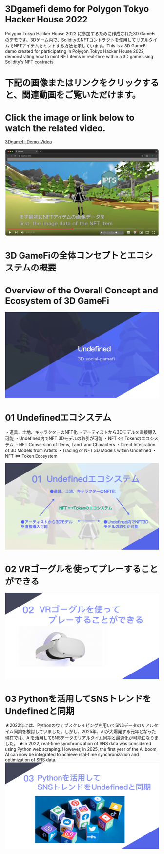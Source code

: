 # 3Dgamefi demo for Polygon Tokyo Hacker House 2022
Polygon Tokyo Hacker House 2022 に参加するために作成された3D GameFiのデモです。3Dゲーム内で、SolidityのNFTコントラクトを使用してリアルタイムでNFTアイテムをミントする方法を示しています。This is a 3D GameFi demo created for participating in Polygon Tokyo Hacker House 2022, demonstrating how to mint NFT items in real-time within a 3D game using Solidity's NFT contracts.

# 下記の画像またはリンクをクリックすると、関連動画をご覧いただけます。
# Click the image or link below to watch the related video.
[3Dgamefi-Demo-Video](https://www.youtube.com/watch?v=ekYpRv584j4)

[![Watch Video](assets/UndefinedPage.png)](https://www.youtube.com/watch?v=ekYpRv584j4)


# 3D GameFiの全体コンセプトとエコシステムの概要
# Overview of the Overall Concept and Ecosystem of 3D GameFi
![Image](assets/PPTPage1.png "PPTPage1")

# 01 Undefinedエコシステム
・道具、土地、キャラクターのNFT化
・アーティストから3Dモデルを直接導入可能
・Undefined内でNFT 3Dモデルの取引が可能
・NFT ⇔ Tokenのエコシステム 
・NFT Conversion of Items, Land, and Characters
・Direct Integration of 3D Models from Artists
・Trading of NFT 3D Models within Undefined
・NFT ⇔ Token Ecosystem

![Image](assets/PPTPage2.png "PPTPage2")

# 02 VRゴーグルを使ってプレーすることができる
![Image](assets/PPTPage3.png "PPTPage3")

# 03 Pythonを活用してSNSトレンドをUndefinedと同期
★2022年には、Pythonのウェブスクレイピングを用いてSNSデータのリアルタイム同期を検討していました。しかし、2025年、AIが大爆発する元年となった現在では、AIを活用してSNSデータのリアルタイム同期と最適化が可能になりました。
★In 2022, real-time synchronization of SNS data was considered using Python web scraping. However, in 2025, the first year of the AI boom, AI can now be integrated to achieve real-time synchronization and optimization of SNS data.
![Image](assets/PPTPage4.png "PPTPage4")
